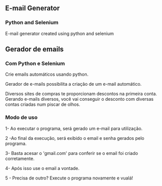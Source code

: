 ## E-mail Generator

### Python and Selenium

E-mail generator created using python and selenium

## Gerador de emails

### Com Python e Selenium

Crie emails automáticos usando python.

Gerador de e-mails possibilita a criação de um e-mail automático.

Diversos sites de compras te proporcionam descontos na primeira conta. Gerando e-mails diversos, você vai conseguir o desconto com diversas contas criadas num piscar de olhos.

### Modo de uso

1- Ao executar o programa, será gerado um e-mail para utilização.

2 -Ao final da execução, será exibido o email e senha gerados pelo programa.

3- Basta acesar o 'gmail.com' para conferir se o email foi criado corretamente.

4- Após isso use o email a vontade.

5 - Precisa de outro? Execute o programa novamente e vualá!